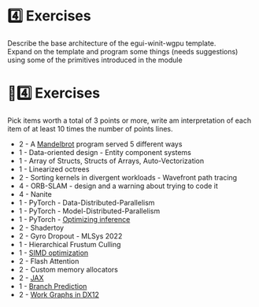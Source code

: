 # 4️⃣ Exercises
Describe the base architecture of the egui-winit-wgpu template.  
Expand on the template and program some things (needs suggestions)  
using some of the primitives introduced in the module

# 🧬4️⃣ Exercises
Pick items worth a total of 3 points or more, write am interpretation of each
item of at least 10 times the number of points lines.

* 2 - A [Mandelbrot](https://github.com/ProgrammingRust/mandelbrot/) program served 5 different ways
* 1 - Data-oriented design - Entity component systems
* 1 - Array of Structs, Structs of Arrays, Auto-Vectorization
* 1 - Linearized octrees
* 2 - Sorting kernels in divergent workloads - Wavefront path tracing
* 4 - ORB-SLAM - design and a warning about trying to code it
* 4 - Nanite
* 1 - PyTorch - Data-Distributed-Parallelism
* 1 - PyTorch - Model-Distributed-Parallelism
* 1 - PyTorch - [Optimizing inference](https://pytorch.org/blog/optimizing-libtorch/?hss_channel=lcp-78618366)
* 2 - Shadertoy
* 2 - Gyro Dropout - MLSys 2022
* 1 - Hierarchical Frustum Culling
* 1 - [SIMD optimization](https://ipthomas.com/blog/2023/07/n-times-faster-than-c-where-n-128/)
* 2 - Flash Attention
* 2 - Custom memory allocators
* 2 - [JAX](https://jax.readthedocs.io/en/latest/notebooks/Common_Gotchas_in_JAX.html)
* 1 - [Branch Prediction](https://stackoverflow.com/questions/11227809/why-is-processing-a-sorted-array-faster-than-processing-an-unsorted-array)
* 2 - [Work Graphs in DX12](https://devblogs.microsoft.com/directx/d3d12-work-graphs-preview/)
